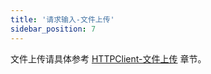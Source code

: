 ```yaml
---
title: '请求输入-文件上传'
sidebar_position: 7
---
```


文件上传请具体参考 [HTTPClient-文件上传](output/goframe-v2.4-md/WEB服务开发/HTTPClient/HTTPClient-文件上传) 章节。